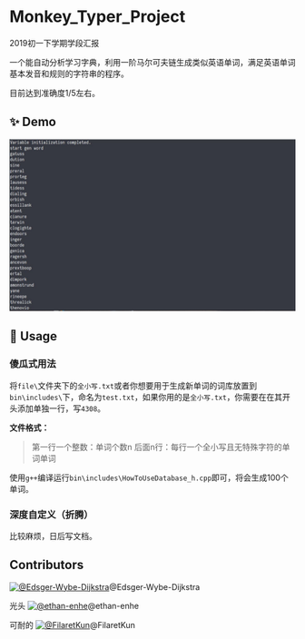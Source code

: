 # Monkey_Typer_Project

2019初一下学期学段汇报

一个能自动分析学习字典，利用一阶马尔可夫链生成类似英语单词，满足英语单词基本发音和规则的字符串的程序。

目前达到准确度1/5左右。

## ✨ Demo

![](https://raw.githubusercontent.com/bdfzoier/Monkey_Type/master/img/demo.JPG)

## 🚀 Usage

### 傻瓜式用法

将`file\`文件夹下的`全小写.txt`或者你想要用于生成新单词的词库放置到`bin\includes\`下，命名为`test.txt`，如果你用的是`全小写.txt`，你需要在在其开头添加单独一行，写`4308`。

**文件格式：**

> 第一行一个整数：单词个数n
> 后面n行：每行一个全小写且无特殊字符的单词单词

使用`g++`编译运行`bin\includes\HowToUseDatabase_h.cpp`即可，将会生成100个单词。

### 深度自定义（折腾）

比较麻烦，日后写文档。

## Contributors

[![@Edsger-Wybe-Dijkstra](https://avatars1.githubusercontent.com/u/40728083?s=60&v=4)](https://github.com/Edsger-Wybe-Dijkstra)@Edsger-Wybe-Dijkstra

光头 [![@ethan-enhe](https://avatars0.githubusercontent.com/u/32587510?s=60&v=4)](https://github.com/ethan-enhe)@ethan-enhe

可耐的 [![@FilaretKun](https://avatars3.githubusercontent.com/u/43267021?s=60&v=4)](https://github.com/FilaretKun)@FilaretKun

